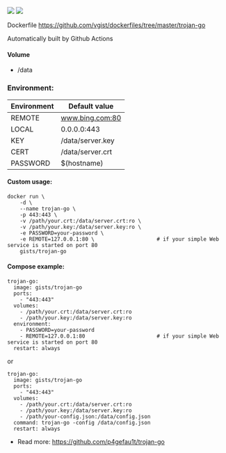 ![](https://images.microbadger.com/badges/version/gists/trojan-go.svg) ![](https://images.microbadger.com/badges/image/gists/trojan-go.svg)

Dockerfile <https://github.com/vgist/dockerfiles/tree/master/trojan-go>

Automatically built by Github Actions

#### Volume

- /data

### Environment:

| Environment | Default value    |
|-------------|------------------|
| REMOTE      | www.bing.com:80  |
| LOCAL       | 0.0.0.0:443      |
| KEY         | /data/server.key |
| CERT        | /data/server.crt |
| PASSWORD    | $(hostname)      |

#### Custom usage:

    docker run \
        -d \
        --name trojan-go \
        -p 443:443 \
        -v /path/your.crt:/data/server.crt:ro \
        -v /path/your.key:/data/server.key:ro \
        -e PASSWORD=your-password \
        -e REMOTE=127.0.0.1:80 \                    # if your simple Web service is started on port 80
        gists/trojan-go

#### Compose example:

    trojan-go:
      image: gists/trojan-go
      ports:
        - "443:443"
      volumes:
        - /path/your.crt:/data/server.crt:ro
        - /path/your.key:/data/server.key:ro
      environment:
        - PASSWORD=your-password
        - REMOTE=127.0.0.1:80                       # if your simple Web service is started on port 80
      restart: always

or

    trojan-go:
      image: gists/trojan-go
      ports:
        - "443:443"
      volumes:
        - /path/your.crt:/data/server.crt:ro
        - /path/your.key:/data/server.key:ro
        - /path/your-config.json:/data/config.json
      command: trojan-go -config /data/config.json
      restart: always

- Read more: <https://github.com/p4gefau1t/trojan-go>
